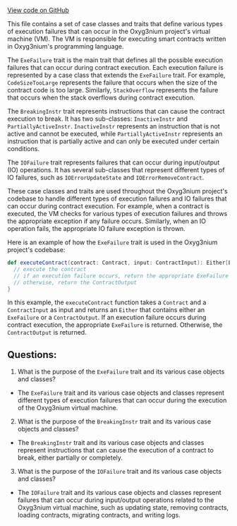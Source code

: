 [View code on GitHub](https://github.com/alephium/alephium/protocol/src/main/scala/org/alephium/protocol/vm/ExeFailure.scala)

This file contains a set of case classes and traits that define various types of execution failures that can occur in the Oxyg3nium project's virtual machine (VM). The VM is responsible for executing smart contracts written in Oxyg3nium's programming language. 

The `ExeFailure` trait is the main trait that defines all the possible execution failures that can occur during contract execution. Each execution failure is represented by a case class that extends the `ExeFailure` trait. For example, `CodeSizeTooLarge` represents the failure that occurs when the size of the contract code is too large. Similarly, `StackOverflow` represents the failure that occurs when the stack overflows during contract execution. 

The `BreakingInstr` trait represents instructions that can cause the contract execution to break. It has two sub-classes: `InactiveInstr` and `PartiallyActiveInstr`. `InactiveInstr` represents an instruction that is not active and cannot be executed, while `PartiallyActiveInstr` represents an instruction that is partially active and can only be executed under certain conditions. 

The `IOFailure` trait represents failures that can occur during input/output (IO) operations. It has several sub-classes that represent different types of IO failures, such as `IOErrorUpdateState` and `IOErrorRemoveContract`. 

These case classes and traits are used throughout the Oxyg3nium project's codebase to handle different types of execution failures and IO failures that can occur during contract execution. For example, when a contract is executed, the VM checks for various types of execution failures and throws the appropriate exception if any failure occurs. Similarly, when an IO operation fails, the appropriate IO failure exception is thrown. 

Here is an example of how the `ExeFailure` trait is used in the Oxyg3nium project's codebase:

```scala
def executeContract(contract: Contract, input: ContractInput): Either[ExeFailure, ContractOutput] = {
  // execute the contract
  // if an execution failure occurs, return the appropriate ExeFailure
  // otherwise, return the ContractOutput
}
```

In this example, the `executeContract` function takes a `Contract` and a `ContractInput` as input and returns an `Either` that contains either an `ExeFailure` or a `ContractOutput`. If an execution failure occurs during contract execution, the appropriate `ExeFailure` is returned. Otherwise, the `ContractOutput` is returned.
## Questions: 
 1. What is the purpose of the `ExeFailure` trait and its various case objects and classes?
- The `ExeFailure` trait and its various case objects and classes represent different types of execution failures that can occur during the execution of the Oxyg3nium virtual machine.

2. What is the purpose of the `BreakingInstr` trait and its various case objects and classes?
- The `BreakingInstr` trait and its various case objects and classes represent instructions that can cause the execution of a contract to break, either partially or completely.

3. What is the purpose of the `IOFailure` trait and its various case objects and classes?
- The `IOFailure` trait and its various case objects and classes represent failures that can occur during input/output operations related to the Oxyg3nium virtual machine, such as updating state, removing contracts, loading contracts, migrating contracts, and writing logs.